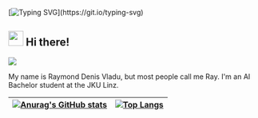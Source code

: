 [![Typing SVG](https://readme-typing-svg.herokuapp.com?font=Courier+new&color=%23808080&size=40&width=800&duration=6969&lines=Welcome+to+my+profile!)](https://git.io/typing-svg)
## <img src="https://raw.githubusercontent.com/iampavangandhi/iampavangandhi/master/gifs/Hi.gif" width="30px"> Hi there!

![](https://komarev.com/ghpvc/?username=vladudenis&color=blueviolet)

My name is Raymond Denis Vladu, but most people call me Ray. I'm an AI Bachelor student at the JKU Linz.

| [![Anurag's GitHub stats](https://github-readme-stats.vercel.app/api?username=vladudenis&show_icons=true&theme=radical)](https://github.com/anuraghazra/github-readme-stats) |  [![Top Langs](https://github-readme-stats.vercel.app/api/top-langs/?username=vladudenis&layout=compact)](https://github.com/anuraghazra/github-readme-stats) |
| ------------- | ------------- |

<!--
### Using ⚙️
<div>
  
</div>

### Learning 🧠
<div>
  
</div>
-->

<!--
**vladudenis/vladudenis** is a ✨ _special_ ✨ repository because its `README.md` (this file) appears on your GitHub profile.

Here are some ideas to get you started:

- 🔭 I’m currently working on ...
- 🌱 I’m currently learning ...
- 👯 I’m looking to collaborate on ...
- 🤔 I’m looking for help with ...
- 💬 Ask me about ...
- 📫 How to reach me: ...
- 😄 Pronouns: ...
- ⚡ Fun fact: ...
-->
